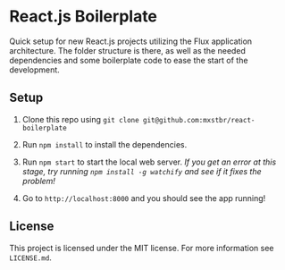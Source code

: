 # React.js Boilerplate

Quick setup for new React.js projects utilizing the Flux application architecture. The folder structure is there, as well as the needed dependencies and some boilerplate code to ease the start of the development.

## Setup

1. Clone this repo using `git clone git@github.com:mxstbr/react-boilerplate`

2. Run `npm install` to install the dependencies.

3. Run `npm start` to start the local web server. *If you get an error at this stage, try running `npm install -g watchify` and see if it fixes the problem!*

4. Go to `http://localhost:8000` and you should see the app running!

## License

This project is licensed under the MIT license. For more information see `LICENSE.md`.